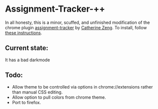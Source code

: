 # Assignment-Tracker-++

In all honesty, this is a minor, scuffed, and unfinished modification of the chrome plugin [assignment-tracker](https://chrome.google.com/webstore/detail/assignment-tracker/majicckffndkgmkcdbgccohoclphnkhg) by [Catherine Zeng](https://github.com/yczeng).
To install, follow [these instructions](https://stackoverflow.com/questions/16680682/how-to-modify-an-extension-from-the-chrome-web-store).

## Current state:

It has a bad darkmode

## Todo:

* Allow theme to be controlled via options in chrome://extensions rather than manual CSS editing.
* Allow option to pull colors from chrome theme.
* Port to firefox.
